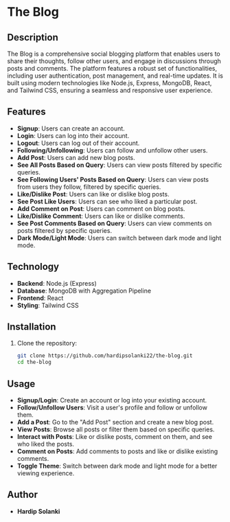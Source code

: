 # The Blog

## Description
The Blog is a comprehensive social blogging platform that enables users to share their thoughts, follow other users, and engage in discussions through posts and comments. The platform features a robust set of functionalities, including user authentication, post management, and real-time updates. It is built using modern technologies like Node.js, Express, MongoDB, React, and Tailwind CSS, ensuring a seamless and responsive user experience.

## Features
- **Signup**: Users can create an account.
- **Login**: Users can log into their account.
- **Logout**: Users can log out of their account.
- **Following/Unfollowing**: Users can follow and unfollow other users.
- **Add Post**: Users can add new blog posts.
- **See All Posts Based on Query**: Users can view posts filtered by specific queries.
- **See Following Users' Posts Based on Query**: Users can view posts from users they follow, filtered by specific queries.
- **Like/Dislike Post**: Users can like or dislike blog posts.
- **See Post Like Users**: Users can see who liked a particular post.
- **Add Comment on Post**: Users can comment on blog posts.
- **Like/Dislike Comment**: Users can like or dislike comments.
- **See Post Comments Based on Query**: Users can view comments on posts filtered by specific queries.
- **Dark Mode/Light Mode**: Users can switch between dark mode and light mode.

## Technology
- **Backend**: Node.js (Express)
- **Database**: MongoDB with Aggregation Pipeline
- **Frontend**: React
- **Styling**: Tailwind CSS

## Installation

1. Clone the repository:
   ```bash
   git clone https://github.com/hardipsolanki22/the-blog.git
   cd the-blog

## Usage

- **Signup/Login**: Create an account or log into your existing account.
- **Follow/Unfollow Users**: Visit a user's profile and follow or unfollow them.
- **Add a Post**: Go to the "Add Post" section and create a new blog post.
- **View Posts**: Browse all posts or filter them based on specific queries.
- **Interact with Posts**: Like or dislike posts, comment on them, and see who liked the posts.
- **Comment on Posts**: Add comments to posts and like or dislike existing comments.
- **Toggle Theme**: Switch between dark mode and light mode for a better viewing experience.

## Author
- **Hardip Solanki**


